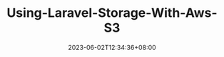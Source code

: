 ---
title: "Using-Laravel-Storage-With-Aws-S3"
date: 2023-06-02T12:34:36+08:00
draft: true # Set 'false' to publish
imageSEO: ""
description: ""
categories:
- Journals
tags:
- 
---